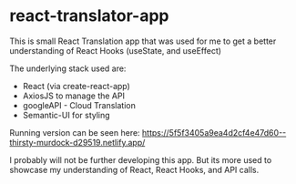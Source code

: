 # react-translator-app
This is small React Translation app that was used for me to get a better understanding of React Hooks (useState, and useEffect)

The underlying stack used are:
* React (via create-react-app)
* AxiosJS to manage the API
* googleAPI - Cloud Translation
* Semantic-UI for styling

Running version can be seen here: https://5f5f3405a9ea4d2cf4e47d60--thirsty-murdock-d29519.netlify.app/

I probably will not be further developing this app.
But its more used to showcase my understanding of React, React Hooks, and API calls.
